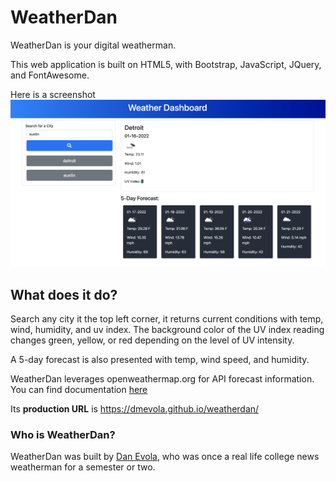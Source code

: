 # WeatherDan

WeatherDan is your digital weatherman.

This web application is built on HTML5, with Bootstrap, JavaScript, JQuery, and FontAwesome. 

Here is a screenshot
![screenshot of weatherdan](./assets/images/weatherdan.png)

## What does it do?
Search any city it the top left corner, it returns current conditions with temp, wind, humidity, and uv index. The background color of the UV index reading changes green, yellow, or red depending on the level of UV intensity.

A 5-day forecast is also presented with temp, wind speed, and humidity. 

WeatherDan leverages openweathermap.org for API forecast information. You can find documentation [here](http://openweathermap.org/)

Its **production URL** is https://dmevola.github.io/weatherdan/

### Who is WeatherDan?
WeatherDan was built by [Dan Evola](http://dmevola.github.io/portfolio/), who was once a real life college news weatherman for a semester or two. 